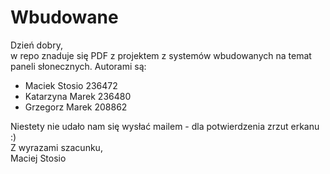 # Wbudowane
Dzień dobry,  
w repo znaduje się PDF z projektem z systemów wbudowanych na temat paneli słonecznych. Autorami są:
* Maciek Stosio 236472
* Katarzyna Marek 236480
* Grzegorz Marek 208862  
  
Niestety nie udało nam się wysłać mailem - dla potwierdzenia zrzut erkanu :)  
Z wyrazami szacunku,  
Maciej Stosio 
